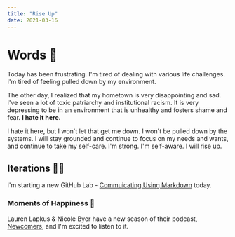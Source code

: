 ```yaml
---
title: "Rise Up"
date: 2021-03-16
---
```

# Words 📄

Today has been frustrating. I'm tired of dealing with various life challenges. I'm tired of feeling pulled down by my environment. 

The other day, I realized that my hometown is very disappointing and sad. I've seen a lot of toxic patriarchy and institutional racism. It is very depressing to be in an environment that is unhealthy and fosters shame and fear. **I hate it here.** 

I hate it here, but I won't let that get me down. I won't be pulled down by the systems. I will stay grounded and continue to focus on my needs and wants, and continue to take my self-care. I'm strong. I'm self-aware. I will rise up. 

## Iterations 🦸‍♀️

I'm starting a new GitHub Lab - [Commuicating Using Markdown](https://lab.github.com/githubtraining/communicating-using-markdown) today.


### Moments of Happiness 🥰

Lauren Lapkus & Nicole Byer have a new season of their podcast, [Newcomers](https://headgum.com/newcomers-the-lord-of-the-rings-with-lauren-lapkus-and-nicole-byer), and I'm excited to listen to it. 

